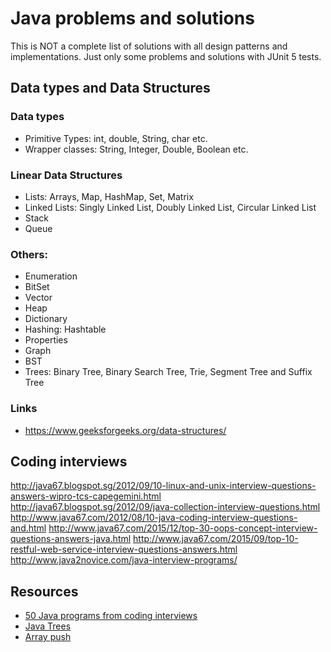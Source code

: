 # Java problems and solutions

This is NOT a complete list of solutions with all design patterns and implementations.
Just only some problems and solutions with JUnit 5 tests.

## Data types and Data Structures

### Data types

- Primitive Types: int, double, String, char etc.
- Wrapper classes: String, Integer, Double, Boolean etc.

### Linear Data Structures

- Lists: Arrays, Map, HashMap, Set, Matrix
- Linked Lists:  Singly Linked List, Doubly Linked List, Circular Linked List
- Stack
- Queue

### Others:

- Enumeration
- BitSet
- Vector
- Heap
- Dictionary
- Hashing: Hashtable
- Properties
- Graph
- BST
- Trees: Binary Tree, Binary Search Tree, Trie, Segment Tree and Suffix Tree

### Links

- https://www.geeksforgeeks.org/data-structures/

## Coding interviews

http://java67.blogspot.sg/2012/09/10-linux-and-unix-interview-questions-answers-wipro-tcs-capegemini.html
http://java67.blogspot.sg/2012/09/java-collection-interview-questions.html
http://www.java67.com/2012/08/10-java-coding-interview-questions-and.html
http://www.java67.com/2015/12/top-30-oops-concept-interview-questions-answers-java.html
http://www.java67.com/2015/09/top-10-restful-web-service-interview-questions-answers.html
http://www.java2novice.com/java-interview-programs/

## Resources

- [50 Java programs from coding interviews](https://javarevisited.blogspot.com/2017/07/top-50-java-programs-from-coding-Interviews.html)
- [Java Trees](https://stackoverflow.com/questions/3522454/java-tree-data-structure)
- [Array push](https://stackoverflow.com/questions/4537980/equivalent-to-push-or-pop-for-arrays)

